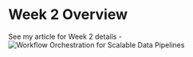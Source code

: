 # Week 2 Overview

See my article for Week 2 details - ![Workflow Orchestration for Scalable Data Pipelines](https://learning-data-engineering-module-1.hashnode.dev/learning-data-engineering-orchestration?source=more_series_bottom_blogs)

